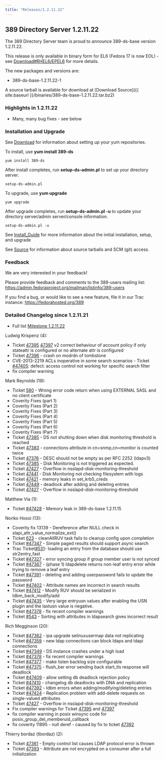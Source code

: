 ```yaml
---
title: "Releases/1.2.11.22"
---
```

389 Directory Server 1.2.11.22
------------------------------

The 389 Directory Server team is proud to announce 389-ds-base version 1.2.11.22.

This release is only available in binary form for EL6 (Fedora 17 is now EOL) - see [Download\#RHEL6/EPEL6](Download#RHEL6/EPEL6 "wikilink") for more details.

The new packages and versions are:

-   389-ds-base-1.2.11.22-1

A source tarball is available for download at [Download Source]({{ site.baseurl }}/binaries/389-ds-base-1.2.11.22.tar.bz2)

### Highlights in 1.2.11.22

-   Many, many bug fixes - see below

### Installation and Upgrade

See [Download](../download.html) for information about setting up your yum repositories.

To install, use **yum install 389-ds**

`yum install 389-ds`

After install completes, run **setup-ds-admin.pl** to set up your directory server.

`setup-ds-admin.pl`

To upgrade, use **yum upgrade**

`yum upgrade`

After upgrade completes, run **setup-ds-admin.pl -u** to update your directory server/admin server/console information.

`setup-ds-admin.pl -u`

See [Install\_Guide](../legacy/install-guide.html) for more information about the initial installation, setup, and upgrade

See [Source](../development/source.html) for information about source tarballs and SCM (git) access.

### Feedback

We are very interested in your feedback!

Please provide feedback and comments to the 389-users mailing list: <https://admin.fedoraproject.org/mailman/listinfo/389-users>

If you find a bug, or would like to see a new feature, file it in our Trac instance: <https://fedorahosted.org/389>

### Detailed Changelog since 1.2.11.21

-   Full list [Milestone 1.2.11.22](https://fedorahosted.org/389/report/13)

Ludwig Krispenz (4):

-   Ticket [47395](https://fedorahosted.org/389/ticket/47395) [47397](https://fedorahosted.org/389/ticket/47397) v2 correct behaviour of account policy if only stateattr is configured or no alternate attr is configured
-   Ticket [47396](https://fedorahosted.org/389/ticket/47396) - crash on modrdn of tombstone
-   CVE-2013-2219 ACLs inoperative in some search scenarios - Ticket [\#47405](https://fedorahosted.org/389/ticket/47405): defect: access control not working for specific search filter
-   fix compiler warning

Mark Reynolds (19):

-   Ticket [580](https://fedorahosted.org/389/ticket/580) - Wrong error code return when using EXTERNAL SASL and no client certificate
-   Coverity Fixes (part 1)
-   Coverity Fixes (Part 2)
-   Coverity Fixes (Part 3)
-   Coverity Fixes (Part 4)
-   Coverity Fixes (Part 5)
-   Coverity Fixes (Part 6)
-   Coverity Fixes (Part 7)
-   Ticket [47385](https://fedorahosted.org/389/ticket/47385) - DS not shutting down when disk monitoring threshold is reached
-   Ticket [47383](https://fedorahosted.org/389/ticket/47383) - connections attribute in cn=snmp,cn=monitor is counted twice
-   Ticket [47376](https://fedorahosted.org/389/ticket/47376) - DESC should not be empty as per RFC 2252 (ldapv3)
-   Ticket [47385](https://fedorahosted.org/389/ticket/47385) - Disk Monitoring is not triggered as expected.
-   Ticket [47427](https://fedorahosted.org/389/ticket/47427) - Overflow in nsslapd-disk-monitoring-threshold
-   Ticket [47441](https://fedorahosted.org/389/ticket/47441) - Disk Monitoring not checking filesystem with logs
-   Ticket [47421](https://fedorahosted.org/389/ticket/47421) - memory leaks in set\_krb5\_creds
-   Ticket [47449](https://fedorahosted.org/389/ticket/47449) - deadlock after adding and deleting entries
-   Ticket [47427](https://fedorahosted.org/389/ticket/47427) - Overflow in nsslapd-disk-monitoring-threshold

Matthew Via (1):

-   Ticket [\#47428](https://fedorahosted.org/389/ticket/47428) - Memory leak in 389-ds-base 1.2.11.15

Noriko Hosoi (13):

-   Coverity fix 13139 - Dereference after NULL check in slapi\_attr\_value\_normalize\_ext()
-   Ticket [623](https://fedorahosted.org/389/ticket/623) - cleanAllRUV task fails to cleanup config upon completion
-   Ticket [\#47347](https://fedorahosted.org/389/ticket/47347) - Simple paged results should support async search
-   Trac Ticket[\#531](https://fedorahosted.org/389/ticket/531)- loading an entry from the database should use str2entry\_fast
-   Ticket [\#47327](https://fedorahosted.org/389/ticket/47327) - error syncing group if group member user is not synced
-   Ticket [\#47367](https://fedorahosted.org/389/ticket/47367) - (phase 1) ldapdelete returns non-leaf entry error while trying to remove a leaf entry
-   Ticket [\#47391](https://fedorahosted.org/389/ticket/47391) - deleting and adding userpassword fails to update the password
-   Ticket [\#47402](https://fedorahosted.org/389/ticket/47402) - Attribute names are incorrect in search results
-   Ticket [\#47412](https://fedorahosted.org/389/ticket/47412) - Modify RUV should be serialized in ldbm\_back\_modify/add
-   Ticket [\#47435](https://fedorahosted.org/389/ticket/47435) - Very large entryusn values after enabling the USN plugin and the lastusn value is negative.
-   Ticket [\#47378](https://fedorahosted.org/389/ticket/47378) - fix recent compiler warnings
-   Ticket [\#543](https://fedorahosted.org/389/ticket/543) - Sorting with attributes in ldapsearch gives incorrect result

Rich Megginson (20):

-   Ticket [\#47362](https://fedorahosted.org/389/ticket/47362) - ipa upgrade selinuxusermap data not replicating
-   Ticket [\#47359](https://fedorahosted.org/389/ticket/47359) - new ldap connections can block ldaps and ldapi connections
-   Ticket [\#47349](https://fedorahosted.org/389/ticket/47349) - DS instance crashes under a high load
-   Ticket [\#47378](https://fedorahosted.org/389/ticket/47378) - fix recent compiler warnings
-   Ticket [\#47377](https://fedorahosted.org/389/ticket/47377) - make listen backlog size configurable
-   Ticket [\#47375](https://fedorahosted.org/389/ticket/47375) - flush\_ber error sending back start\_tls response will deadlock
-   Ticket [\#47409](https://fedorahosted.org/389/ticket/47409) - allow setting db deadlock rejection policy
-   Ticket [\#47410](https://fedorahosted.org/389/ticket/47410) - changelog db deadlocks with DNA and replication
-   Ticket [\#47392](https://fedorahosted.org/389/ticket/47392) - ldbm errors when adding/modifying/deleting entries
-   Ticket [\#47424](https://fedorahosted.org/389/ticket/47424) - Replication problem with add-delete requests on single-valued attributes
-   Ticket [47427](https://fedorahosted.org/389/ticket/47427) - Overflow in nsslapd-disk-monitoring-threshold
-   Fix compiler warnings for Ticket [47395](https://fedorahosted.org/389/ticket/47395) and [47397](https://fedorahosted.org/389/ticket/47397)
-   fix compiler warning in posix winsync code for posix\_group\_del\_memberuid\_callback
-   fix coverity 11895 - null deref - caused by fix to ticket [47392](https://fedorahosted.org/389/ticket/47392)

Thierry bordaz (tbordaz) (2):

-   Ticket [47361](https://fedorahosted.org/389/ticket/47361) - Empty control list causes LDAP protocol error is thrown
-   Ticket [47393](https://fedorahosted.org/389/ticket/47393) - Attribute are not encrypted on a consumer after a full initialization

